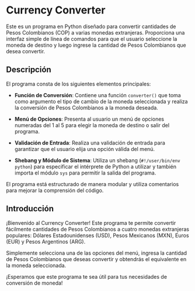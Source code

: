 # Currency Converter

Este es un programa en Python diseñado para convertir cantidades de Pesos Colombianos (COP) a varias monedas extranjeras. Proporciona una interfaz simple de línea de comandos para que el usuario seleccione la moneda de destino y luego ingrese la cantidad de Pesos Colombianos que desea convertir.

## Descripción

El programa consta de los siguientes elementos principales:

- **Función de Conversión**: Contiene una función `converter()` que toma como argumento el tipo de cambio de la moneda seleccionada y realiza la conversión de Pesos Colombianos a la moneda deseada.

- **Menú de Opciones**: Presenta al usuario un menú de opciones numeradas del 1 al 5 para elegir la moneda de destino o salir del programa.

- **Validación de Entrada**: Realiza una validación de entrada para garantizar que el usuario elija una opción válida del menú.

- **Shebang y Módulo de Sistema**: Utiliza un shebang (`#!/user/bin/env python`) para especificar el intérprete de Python a utilizar y también importa el módulo `sys` para permitir la salida del programa.

El programa está estructurado de manera modular y utiliza comentarios para mejorar la comprensión del código.

## Introducción

¡Bienvenido al Currency Converter! Este programa te permite convertir fácilmente cantidades de Pesos Colombianos a cuatro monedas extranjeras populares: Dólares Estadounidenses (USD), Pesos Mexicanos (MXN), Euros (EUR) y Pesos Argentinos (ARG).

Simplemente selecciona una de las opciones del menú, ingresa la cantidad de Pesos Colombianos que deseas convertir y obtendrás el equivalente en la moneda seleccionada.

¡Esperamos que este programa te sea útil para tus necesidades de conversión de moneda!

